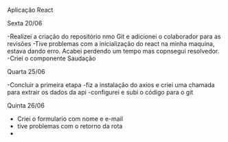 Aplicação React

Sexta 20/06

-Realizei a criação do repositório nmo Git e adicionei o colaborador para as revisões
-Tive problemas com a inicialização do react na minha maquina, estava dando erro. Acabei perdendo um tempo mas copnsegui resolvedor.
-Criei o componente Saudação


Quarta 25/06

-Concluir a primeira etapa
-fiz a instalação do axios e criei uma chamada para extrair os dados da api
-configurei e subi o código para o git


Quinta 26/06

- Criei o formulario com nome e e-mail
- tive problemas com o retorno da rota
- 
